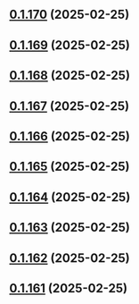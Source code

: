 ## [0.1.170](https://github.com/binary-braids/terraform-oracle/compare/v0.1.169...v0.1.170) (2025-02-25)



## [0.1.169](https://github.com/binary-braids/terraform-oracle/compare/v0.1.168...v0.1.169) (2025-02-25)



## [0.1.168](https://github.com/binary-braids/terraform-oracle/compare/v0.1.167...v0.1.168) (2025-02-25)



## [0.1.167](https://github.com/binary-braids/terraform-oracle/compare/v0.1.166...v0.1.167) (2025-02-25)



## [0.1.166](https://github.com/binary-braids/terraform-oracle/compare/v0.1.165...v0.1.166) (2025-02-25)



## [0.1.165](https://github.com/binary-braids/terraform-oracle/compare/v0.1.164...v0.1.165) (2025-02-25)



## [0.1.164](https://github.com/binary-braids/terraform-oracle/compare/v0.1.163...v0.1.164) (2025-02-25)



## [0.1.163](https://github.com/binary-braids/terraform-oracle/compare/v0.1.162...v0.1.163) (2025-02-25)



## [0.1.162](https://github.com/binary-braids/terraform-oracle/compare/v0.1.161...v0.1.162) (2025-02-25)



## [0.1.161](https://github.com/binary-braids/terraform-oracle/compare/v0.1.160...v0.1.161) (2025-02-25)



